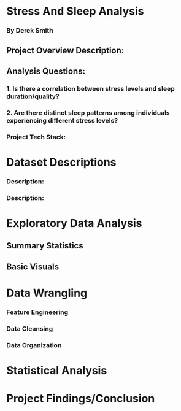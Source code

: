 # Stress And Sleep Analysis

### By Derek Smith

## Project Overview Description:

## Analysis Questions:

### 1. Is there a correlation between stress levels and sleep duration/quality?

### 2. Are there distinct sleep patterns among individuals experiencing different stress levels?

### Project Tech Stack:

# Dataset Descriptions

### Description:

### Description: 

# Exploratory Data Analysis

## Summary Statistics

## Basic Visuals

# Data Wrangling 

### Feature Engineering

### Data Cleansing

### Data Organization

# Statistical Analysis

# Project Findings/Conclusion


